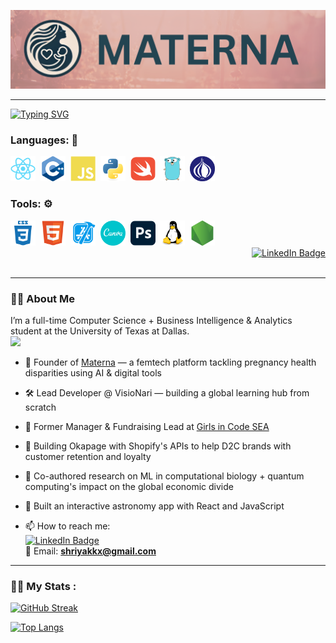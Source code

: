 ![MasterHead](https://github.com/shriya77/shriya77/blob/main/White%20Minimalist%20Corporate%20Personal%20Profile%20LinkedIn%20Banner.png)
<div id="header" align="center">
</div>

---
[![Typing SVG](https://readme-typing-svg.demolab.com/?lines=A+founder+🌱;A+student+👩‍🎓;A+leader+🚀;A+programmer+👩🏻‍💻;A+content+creator+📸;An+Aspiring+intern+💼)](https://git.io/typing-svg)

<h3>Languages: 📝</h3>
<div>
  <img src="https://github.com/devicons/devicon/blob/master/icons/react/react-original.svg" title="React" alt="React" width="40" height="40"/>&nbsp;
  <img src="https://github.com/devicons/devicon/blob/master/icons/cplusplus/cplusplus-original.svg" title="C++" alt="C++" width="40" height="40"/>&nbsp;
  <img src="https://github.com/devicons/devicon/blob/master/icons/javascript/javascript-plain.svg" title="JavaScript" alt="JavaScript" width="40" height="40"/>&nbsp;
  <img src="https://github.com/devicons/devicon/blob/master/icons/python/python-original.svg" title="Python" alt="Python" width="40" height="40"/>&nbsp;
  <img src="https://github.com/devicons/devicon/blob/master/icons/swift/swift-original.svg" title="Swift" alt="Swift" width="40" height="40"/>&nbsp;
  <img src="https://github.com/devicons/devicon/blob/master/icons/go/go-original.svg" title="Go" alt="Go" width="40" height="40"/>&nbsp;
  <img src="https://github.com/devicons/devicon/blob/master/icons/perl/perl-original.svg" title="Perl" alt="Perl" width="40" height="40"/>&nbsp;
</div>

<h3>Tools: ⚙️</h3>
<div>
  <img src="https://github.com/devicons/devicon/blob/master/icons/css3/css3-plain-wordmark.svg" title="CSS3" alt="CSS" width="40" height="40"/>&nbsp;
  <img src="https://github.com/devicons/devicon/blob/master/icons/html5/html5-original.svg" title="HTML5" alt="HTML" width="40" height="40"/>&nbsp;
  <img src="https://github.com/devicons/devicon/blob/master/icons/xcode/xcode-plain.svg" title="Xcode" alt="Xcode" width="40" height="40"/>&nbsp;
  <img src="https://github.com/devicons/devicon/blob/master/icons/canva/canva-original.svg" title="Canva" alt="Canva" width="40" height="40"/>&nbsp;
  <img src="https://github.com/devicons/devicon/blob/master/icons/photoshop/photoshop-plain.svg" title="Photoshop" alt="Photoshop" width="40" height="40"/>&nbsp;
  <img src="https://github.com/devicons/devicon/blob/master/icons/linux/linux-original.svg" title="Linux" alt="Linux" width="40" height="40"/>&nbsp;
  <img src="https://github.com/devicons/devicon/blob/master/icons/nodejs/nodejs-original.svg" title="Node.js" alt="Node.js" width="40" height="40"/>
</div>

<div id="badges" align="right">
  <a href="https://www.linkedin.com/in/shriya-kalyan-7b8130243/">
    <img src="https://img.shields.io/badge/LinkedIn-blue?style=for-the-badge&logo=linkedin&logoColor=white" alt="LinkedIn Badge"/>
  </a>
</div>

<img src="https://komarev.com/ghpvc/?username=shriya77&style=flat-square&color=blue" alt=""/>

---

### 👩‍💻 About Me

I’m a full-time Computer Science + Business Intelligence & Analytics student at the University of Texas at Dallas.  
<img src="https://media.giphy.com/media/WUlplcMpOCEmTGBtBW/giphy.gif" width="30">

- 🚀 Founder of [Materna](https://www.instagram.com/materna.health/) — a femtech platform tackling pregnancy health disparities using AI & digital tools  
- 🛠️ Lead Developer @ VisioNari — building a global learning hub from scratch  
- 🔭 Former Manager & Fundraising Lead at [Girls in Code SEA](https://www.instagram.com/girlsincodesea/)  
- 🌱 Building Okapage with Shopify's APIs to help D2C brands with customer retention and loyalty
- 🧬 Co-authored research on ML in computational biology + quantum computing's impact on the global economic divide  
- 🌌 Built an interactive astronomy app with React and JavaScript  

- 📫 How to reach me:  
  [![LinkedIn Badge](https://img.shields.io/badge/-Shriya%20Kalyan-blue?style=flat&logo=Linkedin&logoColor=white)](https://www.linkedin.com/in/shriya-kalyan-7b8130243/)  
  📩 Email: **shriyakkx@gmail.com**

---

### 👩‍🎓 My Stats :
[![GitHub Streak](http://github-readme-streak-stats.herokuapp.com?user=shriya77&theme=deepBlue&hide_border=true&date_format=M%20j%5B%2C%20Y%5D&currStreakNum=FFEF00&dates=00E4FF&sideNums=00FFEF&background=000000&ring=00E4FF)](https://git.io/streak-stats)

[![Top Langs](https://github-readme-stats.vercel.app/api/top-langs/?username=shriya77&count-private=true&theme=vision-friendly-dark)](https://github.com/shriya77/github-readme-stats)
